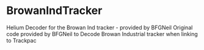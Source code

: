 # BrowanIndTracker
Helium Decoder for the Browan Ind tracker - provided by BFGNeil
Original code provided by BFGNeil to Decode Browan Industrial tracker when linking to Trackpac

